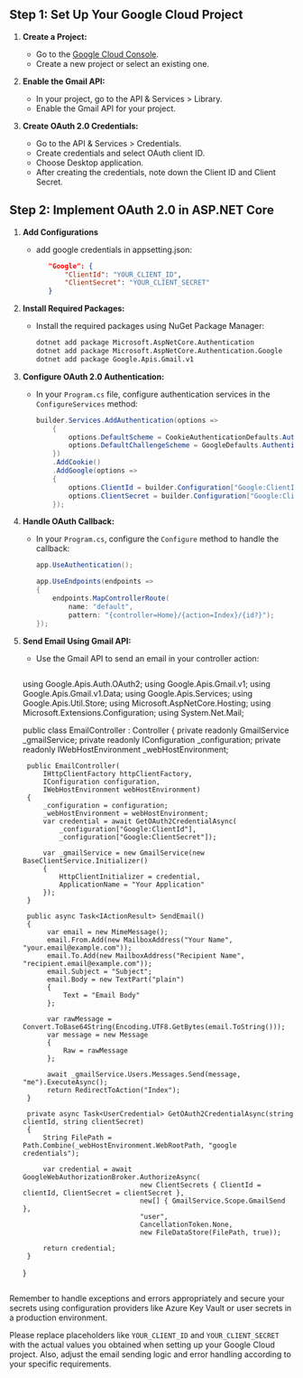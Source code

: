 ## Step 1: Set Up Your Google Cloud Project

1. **Create a Project:**
   - Go to the [Google Cloud Console](https://console.cloud.google.com/).
   - Create a new project or select an existing one.

2. **Enable the Gmail API:**
   - In your project, go to the API & Services > Library.
   - Enable the Gmail API for your project.

3. **Create OAuth 2.0 Credentials:**
   - Go to the API & Services > Credentials.
   - Create credentials and select OAuth client ID.
   - Choose Desktop application.
   - After creating the credentials, note down the Client ID and Client Secret.

## Step 2: Implement OAuth 2.0 in ASP.NET Core

1. **Add Configurations**
   - add google credentials in appsetting.json:
     ```json
        "Google": {
            "ClientId": "YOUR_CLIENT_ID",
            "ClientSecret": "YOUR_CLIENT_SECRET"
        }
     ```

1. **Install Required Packages:**
   - Install the required packages using NuGet Package Manager:
     ```bash
     dotnet add package Microsoft.AspNetCore.Authentication
     dotnet add package Microsoft.AspNetCore.Authentication.Google
     dotnet add package Google.Apis.Gmail.v1
     ```

2. **Configure OAuth 2.0 Authentication:**
   - In your `Program.cs` file, configure authentication services in the `ConfigureServices` method:
     ```csharp
     builder.Services.AddAuthentication(options =>
         {
             options.DefaultScheme = CookieAuthenticationDefaults.AuthenticationScheme;
             options.DefaultChallengeScheme = GoogleDefaults.AuthenticationScheme;
         })
         .AddCookie()
         .AddGoogle(options =>
         {
             options.ClientId = builder.Configuration["Google:ClientId"];
             options.ClientSecret = builder.Configuration["Google:ClientSecret"];
         });
     ```

3. **Handle OAuth Callback:**
   - In your `Program.cs`, configure the `Configure` method to handle the callback:
     ```csharp
     app.UseAuthentication();

     app.UseEndpoints(endpoints =>
     {
         endpoints.MapControllerRoute(
             name: "default",
             pattern: "{controller=Home}/{action=Index}/{id?}");
     });
     ```

4. **Send Email Using Gmail API:**
   - Use the Gmail API to send an email in your controller action:
     ```csharp
    using Google.Apis.Auth.OAuth2;
    using Google.Apis.Gmail.v1;
    using Google.Apis.Gmail.v1.Data;
    using Google.Apis.Services;
    using Google.Apis.Util.Store;
    using Microsoft.AspNetCore.Hosting;
    using Microsoft.Extensions.Configuration;
    using System.Net.Mail;

     public class EmailController : Controller
     {
        private readonly GmailService _gmailService;
        private readonly IConfiguration _configuration;
        private readonly IWebHostEnvironment _webHostEnvironment;

        public EmailController(
            IHttpClientFactory httpClientFactory,
            IConfiguration configuration,
            IWebHostEnvironment webHostEnvironment)
        {
            _configuration = configuration;
            _webHostEnvironment = webHostEnvironment;
            var credential = await GetOAuth2CredentialAsync(
                _configuration["Google:ClientId"],
                _configuration["Google:ClientSecret"]);

            var _gmailService = new GmailService(new BaseClientService.Initializer()
            {
                HttpClientInitializer = credential,
                ApplicationName = "Your Application"
            });
        }

        public async Task<IActionResult> SendEmail()
        {
             var email = new MimeMessage();
             email.From.Add(new MailboxAddress("Your Name", "your.email@example.com"));
             email.To.Add(new MailboxAddress("Recipient Name", "recipient.email@example.com"));
             email.Subject = "Subject";
             email.Body = new TextPart("plain")
             {
                 Text = "Email Body"
             };

             var rawMessage = Convert.ToBase64String(Encoding.UTF8.GetBytes(email.ToString()));
             var message = new Message
             {
                 Raw = rawMessage
             };

             await _gmailService.Users.Messages.Send(message, "me").ExecuteAsync();
             return RedirectToAction("Index");
        }

        private async Task<UserCredential> GetOAuth2CredentialAsync(string clientId, string clientSecret)
        {
            String FilePath = Path.Combine(_webHostEnvironment.WebRootPath, "google credentials");

            var credential = await GoogleWebAuthorizationBroker.AuthorizeAsync(
                                    new ClientSecrets { ClientId = clientId, ClientSecret = clientSecret },
                                    new[] { GmailService.Scope.GmailSend },
                                    "user",
                                    CancellationToken.None,
                                    new FileDataStore(FilePath, true));

            return credential;
        }
     }
     ```

Remember to handle exceptions and errors appropriately and secure your secrets using configuration providers like Azure Key Vault or user secrets in a production environment.

Please replace placeholders like `YOUR_CLIENT_ID` and `YOUR_CLIENT_SECRET` with the actual values you obtained when setting up your Google Cloud project. Also, adjust the email sending logic and error handling according to your specific requirements.
